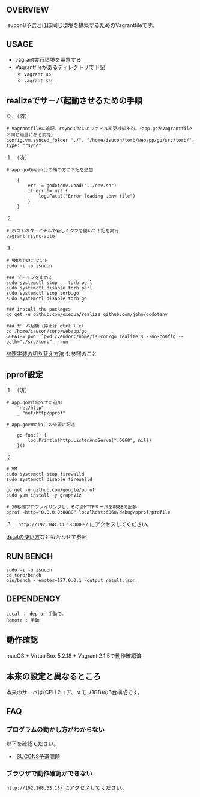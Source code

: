 ## OVERVIEW

isucon8予選とほぼ同じ環境を構築するためのVagrantfileです。

## USAGE
- vagrant実行環境を用意する
- Vagrantfileがあるディレクトリで下記
  - `vagrant up`
  - `vagrant ssh`



## realizeでサーバ起動させるための手順
０．（済）
```
# Vagrantfileに追記。rsyncでないとファイル変更検知不可。（app.goがVagrantfileと同じ階層にある前提）
config.vm.synced_folder "./", "/home/isucon/torb/webapp/go/src/torb/", type: "rsync"
```

１．（済）
```
# app.goのmain()の頭の方に下記を追加

    {
        err := godotenv.Load("../env.sh")
        if err != nil {
            log.Fatal("Error loading .env file")
        }
    }
```

２．
```
# ホストのターミナルで新しくタブを開いて下記を実行
vagrant rsync-auto
```


３．
```
# VM内でのコマンド
sudo -i -u isucon

### デーモンを止める
sudo systemctl stop    torb.perl
sudo systemctl disable torb.perl
sudo systemctl stop torb.go
sudo systemctl disable torb.go

### install the packages
go get -u github.com/oxequa/realize github.com/joho/godotenv

### サーバ起動（停止は ctrl + c）
cd /home/isucon/torb/webapp/go
GOPATH=`pwd`:`pwd`/vendor:/home/isucon/go realize s --no-config --path="./src/torb" --run
```
[参照実装の切り替え方法](https://github.com/isucon/isucon8-qualify/blob/master/doc/MANUAL.md#%E5%8F%82%E7%85%A7%E5%AE%9F%E8%A3%85%E3%81%AE%E5%88%87%E3%82%8A%E6%9B%BF%E3%81%88%E6%96%B9%E6%B3%95) も参照のこと



## pprof設定
１．（済）
```
# app.goのimportに追加
    "net/http"
    _ "net/http/pprof"
    
# app.goのmain()の先頭に記述

    go func() {
        log.Println(http.ListenAndServe(":6060", nil))
    }()
```

２．
```
# VM
sudo systemctl stop firewalld
sudo systemctl disable firewalld

go get -u github.com/google/pprof
sudo yum install -y graphviz

# 30秒間プロファイリングし、その後HTTPサーバを8888で起動
pprof -http="0.0.0.0:8888" localhost:6060/debug/pprof/profile
```

３．
`http://192.168.33.18:8888/` にアクセスしてください。

[dstatの使い方](https://blog.masu-mi.me/post/2015/02/28/dstat_options/)なども合わせて参照

## RUN BENCH
```
sudo -i -u isucon
cd torb/bench
bin/bench -remotes=127.0.0.1 -output result.json
```



## DEPENDENCY
```
Local ： dep or 手動で。
Remote : 手動
```



## 動作確認

macOS + VirtualBox 5.2.18 + Vagrant 2.1.5で動作確認済

## 本来の設定と異なるところ

本来のサーバは(CPU 2コア、メモリ1GB)の3台構成です。



## FAQ

### プログラムの動かし方がわからない

以下を確認ください。

- [ISUCON8予選問題](https://github.com/isucon/isucon8-qualify)

### ブラウザで動作確認ができない

`http://192.168.33.18/` にアクセスしてください。
